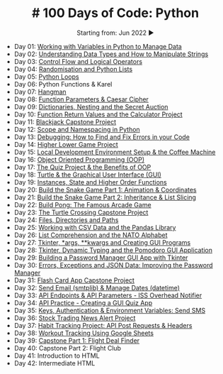 <h1 align="center"> # 100 Days of Code: Python </h1>
<p align="center"> Starting from: Jun 2022 ▶️ </p>


- Day 01: [Working with Variables in Python to Manage Data](https://github.com/talitacgs/Python-100DaysofCode/tree/main/Day%2001)
- Day 02: [Understanding Data Types and How to Manipulate Strings](https://github.com/talitacgs/Python-100DaysofCode/tree/main/Day%2002)
- Day 03: [Control Flow and Logical Operators](https://github.com/talitacgs/Python-100DaysofCode/tree/main/Day%2003)
- Day 04: [Randomisation and Python Lists](https://github.com/talitacgs/Python-100DaysofCode/tree/main/Day%2004)
- Day 05: [Python Loops](https://github.com/talitacgs/Python-100DaysofCode/tree/main/Day%2005)
- Day 06: Python Functions & Karel
- Day 07: [Hangman](https://github.com/talitacgs/Python-100DaysofCode/tree/main/Day%2007)
- Day 08: [Function Parameters & Caesar Cipher](https://github.com/talitacgs/Python-100DaysofCode/tree/main/Day%2008)
- Day 09: [Dictionaries, Nesting and the Secret Auction](https://github.com/talitacgs/Python-100DaysofCode/tree/main/Day%2009)
- Day 10: [Function Return Values and the Calculator Project](https://github.com/talitacgs/Python-100DaysofCode/tree/main/Day%2010)
- Day 11: [Blackjack Capstone Project](https://github.com/talitacgs/Python-100DaysofCode/tree/main/Day%2011)
- Day 12: [Scope and Namespacing in Python](https://github.com/talitacgs/Python-100DaysofCode/tree/main/Day%2012)
- Day 13: [Debugging: How to Find and Fix Errors in your Code](https://github.com/talitacgs/Python-100DaysofCode/tree/main/Day%2013)
- Day 14: [Higher Lower Game Project](https://github.com/talitacgs/Python-100DaysofCode/tree/main/Day%2014)
- Day 15: [Local Development Environment Setup & the Coffee Machine](https://github.com/talitacgs/Python-100DaysofCode/tree/main/Day%2015)
- Day 16: [Object Oriented Programming (OOP)](https://github.com/talitacgs/Python-100DaysofCode/tree/main/Day%2016)
- Day 17: [The Quiz Project & the Benefits of OOP](https://github.com/talitacgs/Python-100DaysofCode/tree/main/Day%2017)
- Day 18: [Turtle & the Graphical User Interface (GUI)](https://github.com/talitacgs/Python-100DaysofCode/tree/main/Day%2018)
- Day 19: [Instances, State and Higher Order Functions](https://github.com/talitacgs/Python-100DaysofCode/tree/main/Day%2019)
- Day 20: [Build the Snake Game Part 1: Animation & Coordinates](https://github.com/talitacgs/Python-100DaysofCode/tree/main/Day%2020)
- Day 21: [Build the Snake Game Part 2: Inheritance & List Slicing](https://github.com/talitacgs/Python-100DaysofCode/tree/main/Day%2021)
- Day 22: [Build Pong: The Famous Arcade Game](https://github.com/talitacgs/Python-100DaysofCode/tree/main/Day%2022)
- Day 23: [The Turtle Crossing Capstone Project](https://github.com/talitacgs/Python-100DaysofCode/tree/main/Day%2023)
- Day 24: [Files, Directories and Paths](https://github.com/talitacgs/Python-100DaysofCode/tree/main/Day%2024)
- Day 25: [Working with CSV Data and the Pandas Library](https://github.com/talitacgs/Python-100DaysofCode/tree/main/Day%2025)
- Day 26: [List Comprehension and the NATO Alphabet](https://github.com/talitacgs/Python-100DaysofCode/tree/main/Day%2026)
- Day 27: [Tkinter, *args, **kwargs and Creating GUI Programs](https://github.com/talitacgs/Python-100DaysofCode/tree/main/Day%2027)
- Day 28: [Tkinter, Dynamic Typing and the Pomodoro GUI Application](https://github.com/talitacgs/Python-100DaysofCode/tree/main/Day%2028)
- Day 29: [Building a Password Manager GUI App with Tkinter](https://github.com/talitacgs/Python-100DaysofCode/tree/main/Day%2029)
- Day 30: [Errors, Exceptions and JSON Data: Improving the Password Manager](https://github.com/talitacgs/Python-100DaysofCode/tree/main/Day%2030)
- Day 31: [Flash Card App Capstone Project](https://github.com/talitacgs/Python-100DaysofCode/tree/main/Day%2031)
- Day 32: [Send Email (smtplib) & Manage Dates (datetime)](https://github.com/talitacgs/Python-100DaysofCode/tree/main/Day%2032)
- Day 33: [API Endpoints & API Parameters - ISS Overhead Notifier](https://github.com/talitacgs/Python-100DaysofCode/tree/main/Day%2033)
- Day 34: [API Practice - Creating a GUI Quiz App](https://github.com/talitacgs/Python-100DaysofCode/tree/main/Day%2034)
- Day 35: [Keys, Authentication & Environment Variables: Send SMS](https://github.com/talitacgs/Python-100DaysofCode/tree/main/Day%2035)
- Day 36: [Stock Trading News Alert Project](https://github.com/talitacgs/Python-100DaysofCode/tree/main/Day%2036)
- Day 37: [Habit Tracking Project: API Post Requests & Headers](https://github.com/talitacgs/Python-100DaysofCode/tree/main/Day%2037)
- Day 38: [Workout Tracking Using Google Sheets](https://github.com/talitacgs/Python-100DaysofCode/tree/main/Day%2038)
- Day 39: [Capstone Part 1: Flight Deal Finder](https://github.com/talitacgs/Python-100DaysofCode/tree/main/Day%2039)
- Day 40: Capstone Part 2: Flight Club
- Day 41: Introduction to HTML
- Day 42: Intermediate HTML